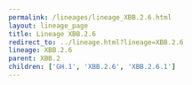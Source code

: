 ```yaml
---
permalink: /lineages/lineage_XBB.2.6.html
layout: lineage_page
title: Lineage XBB.2.6
redirect_to: ../lineage.html?lineage=XBB.2.6
lineage: XBB.2.6
parent: XBB.2
children: ['GH.1', 'XBB.2.6', 'XBB.2.6.1']
---
```

